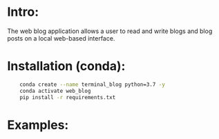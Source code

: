 # Intro:
The web blog application allows a user to read and write blogs and blog posts on a local web-based interface.

# Installation (conda):
```bash
    conda create --name terminal_blog python=3.7 -y
    conda activate web_blog
    pip install -r requirements.txt
```

# Examples:
